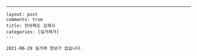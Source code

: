 ---
    layout: post
    comments: true
    title: 전라북도 김제시
    categories: [실거래가]
    ---

    2021-06-29 실거래 정보가 없습니다.

    